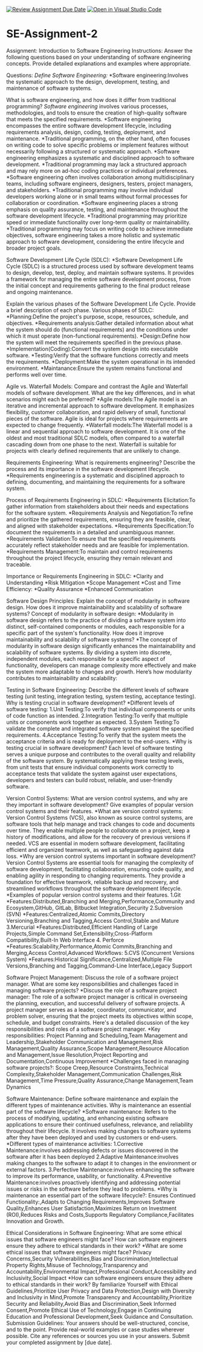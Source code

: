 [![Review Assignment Due Date](https://classroom.github.com/assets/deadline-readme-button-24ddc0f5d75046c5622901739e7c5dd533143b0c8e959d652212380cedb1ea36.svg)](https://classroom.github.com/a/-ucQIGTc)
[![Open in Visual Studio Code](https://classroom.github.com/assets/open-in-vscode-718a45dd9cf7e7f842a935f5ebbe5719a5e09af4491e668f4dbf3b35d5cca122.svg)](https://classroom.github.com/online_ide?assignment_repo_id=15237635&assignment_repo_type=AssignmentRepo)
# SE-Assignment-2
Assignment: Introduction to Software Engineering
Instructions:
Answer the following questions based on your understanding of software engineering concepts. Provide detailed explanations and examples where appropriate.

Questions:
*Define Software Engineering:*
*Software engineering:Involves the systematic approach to the design, development, testing, and maintenance of software systems. 

What is software engineering, and how does it differ from traditional programming?
*Software engineering* involves various processes, methodologies, and tools to ensure the creation of high-quality software that meets the specified requirements.
*Software engineering encompasses the entire software development lifecycle, including requirements analysis, design, coding, testing, deployment, and maintenance.
*Traditional programming, on the other hand, often focuses on writing code to solve specific problems or implement features without necessarily following a structured or systematic approach.
*Software engineering emphasizes a systematic and disciplined approach to software development.
*Traditional programming may lack a structured approach and may rely more on ad-hoc coding practices or individual preferences.
*Software engineering often involves collaboration among multidisciplinary teams, including software engineers, designers, testers, project managers, and stakeholders.
*Traditional programming may involve individual developers working alone or in small teams without formal processes for collaboration or coordination.
*Software engineering places a strong emphasis on quality assurance, testing, and maintenance throughout the software development lifecycle.
*Traditional programming may prioritize speed or immediate functionality over long-term quality or maintainability.
*Traditional programming may focus on writing code to achieve immediate objectives, software engineering takes a more holistic and systematic approach to software development, considering the entire lifecycle and broader project goals.

Software Development Life Cycle (SDLC):
*Software Development Life Cycle (SDLC) is a structured process used by software development teams to design, develop, test, deploy, and maintain software systems. It provides a framework for managing the entire software development process, from the initial concept and requirements gathering to the final product release and ongoing maintenance.

Explain the various phases of the Software Development Life Cycle. Provide a brief description of each phase.
Various phases of SDLC:
*Planning:Define the project's purpose, scope, resources, schedule, and objectives.
*Requirements analysis:Gather detailed information about what the system should do (functional requirements) and the conditions under which it must operate (non-functional requirements).
*Design:Define how the system will meet the requirements specified in the previous phase.
*Implementation(Coding):Convert the system design into executable software.
*Testing:Verify that the software functions correctly and meets the requirements.
*Deployment:Make the system operational in its intended environment.
*Maintanance:Ensure the system remains functional and performs well over time.

Agile vs. Waterfall Models:
Compare and contrast the Agile and Waterfall models of software development. What are the key differences, and in what scenarios might each be preferred?
*Agile models:The Agile model is an iterative and incremental approach to software development. It emphasizes flexibility, customer collaboration, and rapid delivery of small, functional pieces of the software. Agile is ideal for projects where requirements are expected to change frequently.
*Waterfall models:The Waterfall model is a linear and sequential approach to software development. It is one of the oldest and most traditional SDLC models, often compared to a waterfall cascading down from one phase to the next. Waterfall is suitable for projects with clearly defined requirements that are unlikely to change.

Requirements Engineering:
What is requirements engineering? Describe the process and its importance in the software development lifecycle.
*Requirements engineering:is a systematic and disciplined approach to defining, documenting, and maintaining the requirements for a software system.

Process of Requirements Engineering in SDLC:
*Requirements Elicitation:To gather information from stakeholders about their needs and expectations for the software system.
*Requirements Analysis and Negotiation:To refine and prioritize the gathered requirements, ensuring they are feasible, clear, and aligned with stakeholder expectations.
*Requirements Specification:To document the requirements in a detailed and unambiguous manner.
*Requirements Validation:To ensure that the specified requirements accurately reflect stakeholder needs and are feasible for implementation.
*Requirements Management:To maintain and control requirements throughout the project lifecycle, ensuring they remain relevant and traceable.

Importance or Requirements Engineering in SDLC:
*Clarity and Understanding
*Risk Mitigation
*Scope Management
*Cost and Time Efficiency:
*Quality Assurance
*Enhanced Communication

Software Design Principles:
Explain the concept of modularity in software design. How does it improve maintainability and scalability of software systems?
Concept of modularity in software design:
*Modularity in software design refers to the practice of dividing a software system into distinct, self-contained components or modules, each responsible for a specific part of the system's functionality. 
How does it improve maintainability and scalability of software systems?
*The concept of modularity in software design significantly enhances the maintainability and scalability of software systems. By dividing a system into discrete, independent modules, each responsible for a specific aspect of functionality, developers can manage complexity more effectively and make the system more adaptable to changes and growth. Here’s how modularity contributes to maintainability and scalability:

Testing in Software Engineering:
Describe the different levels of software testing (unit testing, integration testing, system testing, acceptance testing). Why is testing crucial in software development?
*Different levels of software testing:
1.Unit Testing:To verify that individual components or units of code function as intended.
2.Integration Testing:To verify that multiple units or components work together as expected.
3.System Testing:To validate the complete and integrated software system against the specified requirements.
4.Acceptance Testing:To verify that the system meets the acceptance criteria and is ready for deployment to the end-users.
*Why is testing crucial in software development?
Each level of software testing serves a unique purpose and contributes to the overall quality and reliability of the software system. By systematically applying these testing levels, from unit tests that ensure individual components work correctly to acceptance tests that validate the system against user expectations, developers and testers can build robust, reliable, and user-friendly software.

Version Control Systems:
What are version control systems, and why are they important in software development? Give examples of popular version control systems and their features.
*What are version control systems:
Version Control Systems (VCS), also known as source control systems, are software tools that help manage and track changes to code and documents over time. They enable multiple people to collaborate on a project, keep a history of modifications, and allow for the recovery of previous versions if needed. VCS are essential in modern software development, facilitating efficient and organized teamwork, as well as safeguarding against data loss.
*Why are version control systems important in software development?
Version Control Systems are essential tools for managing the complexity of software development, facilitating collaboration, ensuring code quality, and enabling agility in responding to changing requirements. They provide a foundation for effective teamwork, reliable backup and recovery, and streamlined workflows throughout the software development lifecycle.
*Examples of popular version control systems and their features.
1.Git
*Features:Distributed,Branching and Merging,Performance,Community and Ecosystem,GitHub, GitLab, Bitbucket Integration,Security
2.Subversion (SVN)
*Features:Centralized,Atomic Commits,Directory Versioning,Branching and Tagging,Access Control,Stable and Mature
3.Mercurial
*Features:Distributed,Efficient Handling of Large Projects,Simple Command Set,Extensibility,Cross-Platform Compatibility,Built-In Web Interface
4. Perforce
*Features:Scalability,Performance,Atomic Commits,Branching and Merging,Access Control,Advanced Workflows:
5.CVS (Concurrent Versions System)
*Features:Historical Significance,Centralized,Multiple File Versions,Branching and Tagging,Command-Line Interface,Legacy Support

Software Project Management:
Discuss the role of a software project manager. What are some key responsibilities and challenges faced in managing software projects?
*Discuss the role of a software project manager:
The role of a software project manager is critical in overseeing the planning, execution, and successful delivery of software projects. A project manager serves as a leader, coordinator, communicator, and problem solver, ensuring that the project meets its objectives within scope, schedule, and budget constraints. Here's a detailed discussion of the key responsibilities and roles of a software project manager.
*Key responsibilities:
Project Planning and Scheduling,Team Management and Leadership,Stakeholder Communication and Management,Risk Management,Quality Assurance,Scope Management,Resource Allocation and Management,Issue Resolution,Project Reporting and Documentation,Continuous Improvement
*Challenges faced in managing software projects?:
Scope Creep,Resource Constraints,Technical Complexity,Stakeholder Management,Communication Challenges,Risk Management,Time Pressure,Quality Assurance,Change Management,Team Dynamics

Software Maintenance:
Define software maintenance and explain the different types of maintenance activities. Why is maintenance an essential part of the software lifecycle?
*Software maintenance:
Refers to the process of modifying, updating, and enhancing existing software applications to ensure their continued usefulness, relevance, and reliability throughout their lifecycle. It involves making changes to software systems after they have been deployed and used by customers or end-users.
*Different types of maintenance activities:
1.Corrective Maintenance:involves addressing defects or issues discovered in the software after it has been deployed
2.Adaptive Maintenance:involves making changes to the software to adapt it to changes in the environment or external factors.
3.Perfective Maintenance:involves enhancing the software to improve its performance, usability, or functionality.
4.Preventive Maintenance:involves proactively identifying and addressing potential issues or risks in the software before they lead to problems.
*Why is maintenance an essential part of the software lifecycle?:
Ensures Continued Functionality:,Adapts to Changing Requirements,Improves Software Quality,Enhances User Satisfaction,Maximizes Return on Investment (ROI),Reduces Risks and Costs,Supports Regulatory Compliance,Facilitates Innovation and Growth.

Ethical Considerations in Software Engineering:
What are some ethical issues that software engineers might face? How can software engineers ensure they adhere to ethical standards in their work?
*What are some ethical issues that software engineers might face?
Privacy Concerns,Security Vulnerabilities,Bias and Discrimination,Intellectual Property Rights,Misuse of Technology,Transparency and Accountability,Environmental Impact,Professional Conduct,Accessibility and Inclusivity,Social Impact
*How can software engineers ensure they adhere to ethical standards in their work?
By familiarize Yourself with Ethical Guidelines,Prioritize User Privacy and Data Protection,Design with Diversity and Inclusivity in Mind,Promote Transparency and Accountability,Prioritize Security and Reliability,Avoid Bias and Discrimination,Seek Informed Consent,Promote Ethical Use of Technology,Engage in Continuing Education and Professional Development,Seek Guidance and Consultation.
Submission Guidelines:
Your answers should be well-structured, concise, and to the point.
Provide real-world examples or case studies wherever possible.
Cite any references or sources you use in your answers.
Submit your completed assignment by [due date].

